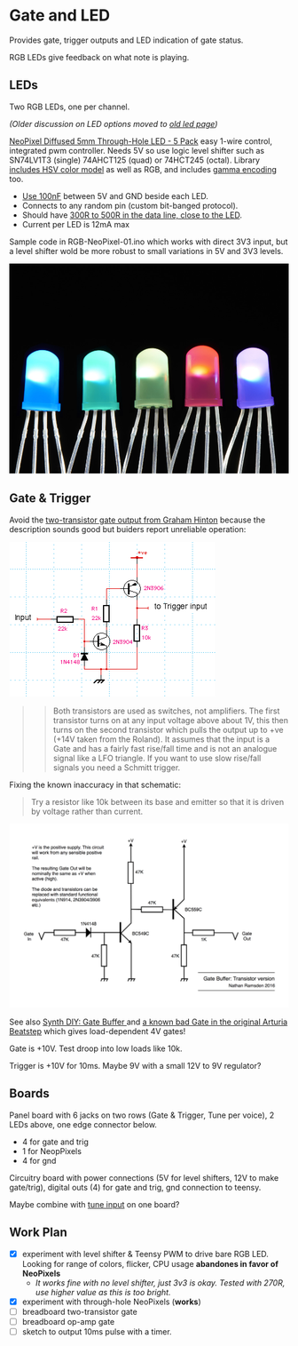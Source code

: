 # Gate and LED

Provides gate, trigger outputs and LED indication of gate status.

RGB LEDs give feedback on what note is playing.

## LEDs

Two RGB LEDs, one per channel.

_(Older discussion on LED options moved to [old led page](./old-led.md))_

[NeoPixel Diffused 5mm Through-Hole LED - 5 Pack](https://www.adafruit.com/product/1938) easy 1-wire control, integrated pwm controller. Needs 5V so use logic level shifter such as SN74LV1T3 (single) 74AHCT125 (quad) or 74HCT245 (octal). Library [includes HSV color model](https://learn.adafruit.com/adafruit-neopixel-uberguide?view=all#hsv-hue-saturation-value-colors-dot-dot-dot-3024464) as well as RGB, and includes [gamma encoding](https://learn.adafruit.com/adafruit-neopixel-uberguide?view=all#dot-dot-dot-and-gamma-correction-3024505) too.

- [Use 100nF](https://learn.adafruit.com/adafruit-neopixel-uberguide?view=all#discrete-neopixel-products-2894456) between 5V and GND beside each LED.
- Connects to any random pin (custom bit-banged protocol). 
- Should have [300R to 500R in the data line, close to the LED](https://learn.adafruit.com/adafruit-neopixel-uberguide/best-practices).
- Current per LED is 12mA max

Sample code in RGB-NeoPixel-01.ino which works with direct 3V3 input, but a level shifter wold be more robust to small variations in 5V and 3V3 levels.

![5mm through-hole neopixel](./img/1938-01.jpg)

## Gate & Trigger

Avoid the  [two-transistor gate output from Graham Hinton](https://modwiggler.com/forum/viewtopic.php?p=2720659&sid=8184a7a1e66cf2090d4727f4a460bd16#p2720659) because the description sounds good but buiders report unreliable operation:

![gate](./img/Hinton_2955_14vgate_1.png)

>> Both transistors are used as switches, not amplifiers. The first transistor turns on at any input voltage above about 1V, this then turns on the second transistor which pulls the output up to +ve (+14V taken from the Roland). It assumes that the input is a Gate and has a fairly fast rise/fall time and is not an analogue signal like a LFO triangle. If you want to use slow rise/fall signals you need a Schmitt trigger.

Fixing the known inaccuracy in that schematic:

> Try a resistor like 10k between its base and emitter so that it is driven by voltage rather than current.

![gate2](./img/ramsden-gate-buffer.jpg)

See also [Synth DIY: Gate Buffer ](https://synthnerd.wordpress.com/2016/03/17/synth-diy-gate-buffer/) and [a known bad Gate in the original Arturia Beatstep](https://synthnerd.wordpress.com/arturia-beatstep/) which gives load-dependent 4V gates!

Gate is +10V. Test droop into low loads like 10k.

Trigger is +10V for 10ms. Maybe 9V with a small 12V to 9V regulator?

## Boards

Panel board with 6 jacks on two rows (Gate & Trigger, Tune per voice), 2 LEDs above, one edge connector below.

- 4 for gate and trig
- 1 for NeopPixels
- 4 for gnd

Circuitry board with power connections (5V for level shifters, 12V to make gate/trig),
digital outs (4) for gate and trig,
gnd connection to teensy.

Maybe combine with [tune input](./calibration.md) on one board?

## Work Plan

- [x] experiment with level shifter & Teensy PWM to drive bare RGB LED. Looking for range of colors, flicker, CPU usage **abandones in favor of NeoPixels**
  - _It works fine with no level shifter, just 3v3 is okay. Tested with 270R, use higher value as this is too bright._
- [x] experiment with through-hole NeoPixels (**works**)
- [ ] breadboard two-transistor gate
- [ ] breadboard op-amp gate
- [ ] sketch to output 10ms pulse with a timer.
